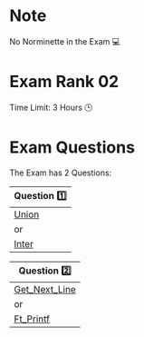 # Note

No Norminette in the Exam 💻

# Exam Rank 02
Time Limit: 3 Hours 🕒

# Exam Questions

The Exam has 2 Questions:

| Question :one: | 
|------------|
| [Union](https://github.com/pasqualerossi/42-School-Exam-Rank-02/blob/main/union/union.c)      | 
| or         |
| [Inter](https://github.com/pasqualerossi/42-School-Exam-Rank-02/tree/main/inter)     |

| Question 2️⃣ | 
|------------|
| [Get_Next_Line](https://github.com/pasqualerossi/42-School-Exam-Rank-02/blob/main/get_next_line/get_next_line.c)      | 
| or         |
| [Ft_Printf](https://github.com/pasqualerossi/42-School-Exam-Rank-02/blob/main/ft_printf/ft_printf.c)      |
